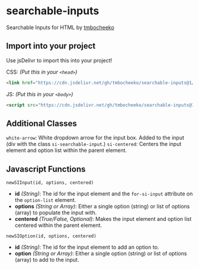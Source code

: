 # searchable-inputs
Searchable Inputs for HTML by [tmbocheeko]()

## Import into your project
Use jsDelivr to import this into your project!

CSS: _(Put this in your `<head>`)_

```html
<link href="https://cdn.jsdelivr.net/gh/tmbocheeko/searchable-inputs@1/styles.css" rel="stylesheet" type="text/css" />
```

JS: _(Put this in your `<body>`)_

```html
<script src="https://cdn.jsdelivr.net/gh/tmbocheeko/searchable-inputs@1/script.js" crossorigin="anonymous" defer></script>
```

## Additional Classes

`white-arrow`: White dropdown arrow for the input box. Added to the input (div with the class `si-searchable-input`.)
`si-centered`: Centers the input element and option list within the parent element.

## Javascript Functions

`newSIInput(id, options, centered)`
- **id** *(String)*: The id for the input element and the `for-si-input` attribute on the `option-list` element.
- **options** *(String or Array)*: Either a single option (string) or list of options (array) to populate the input with.
- **centered** *(True/False, Optional)*: Makes the input element and option list centered within the parent element.

`newSIOption(id, options, centered)`
- **id** *(String)*: The id for the input element to add an option to.
- **option** *(String or Array)*: Either a single option (string) or list of options (array) to add to the input.
